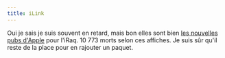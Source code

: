 ```yaml
---
title: iLink
---
```


Oui je sais je suis souvent en retard, mais bon elles sont bien [les nouvelles
pubs d'Apple](http://www.angelfire.com/vamp/warposter/) pour l'iRaq. 10 773
morts selon ces affiches. Je suis sûr qu'il reste de la place pour en rajouter
un paquet.

